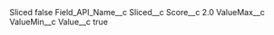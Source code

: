 <?xml version="1.0" encoding="UTF-8"?>
<CustomMetadata xmlns="http://soap.sforce.com/2006/04/metadata" xmlns:xsi="http://www.w3.org/2001/XMLSchema-instance" xmlns:xsd="http://www.w3.org/2001/XMLSchema">
    <label>Sliced</label>
    <protected>false</protected>
    <values>
        <field>Field_API_Name__c</field>
        <value xsi:type="xsd:string">Sliced__c</value>
    </values>
    <values>
        <field>Score__c</field>
        <value xsi:type="xsd:double">2.0</value>
    </values>
    <values>
        <field>ValueMax__c</field>
        <value xsi:nil="true"/>
    </values>
    <values>
        <field>ValueMin__c</field>
        <value xsi:nil="true"/>
    </values>
    <values>
        <field>Value__c</field>
        <value xsi:type="xsd:string">true</value>
    </values>
</CustomMetadata>
